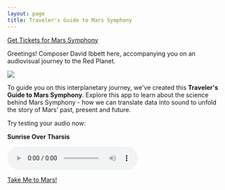 ```yaml
---
layout: page
title: Traveler's Guide to Mars Symphony
---
```


<a class="link prominent" target="_blank" href="https://www.mos.org/events/subspace/mars-symphony">
    Get Tickets for Mars Symphony
</a>

Greetings! Composer David Ibbett here, accompanying you on an audiovisual journey to the Red Planet.

<img src="/assets/David Ibbett Headshot 2023.jpg">

To guide you on this interplanetary journey, we've created this **Traveler's Guide to Mars
Symphony**. Explore this app to learn about the science behind Mars Symphony - how we can translate
data into sound to unfold the story of Mars’ past, present and future.

Try testing your audio now:

**Sunrise Over Tharsis**

<audio controls src="/assets/Sunrise Over Tharsis.m4a"></audio>

<a class="link" href="/microphones-on-mars">Take Me to Mars!</a>
